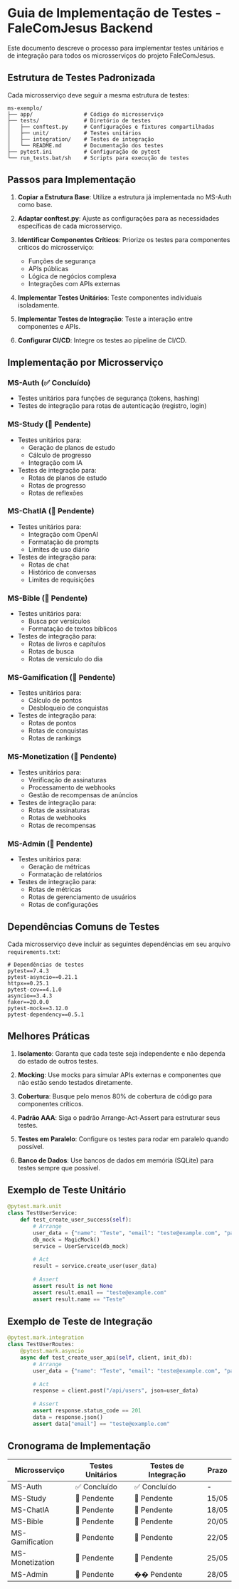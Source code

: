 # Guia de Implementação de Testes - FaleComJesus Backend

Este documento descreve o processo para implementar testes unitários e de integração para todos os microsserviços do projeto FaleComJesus.

## Estrutura de Testes Padronizada

Cada microsserviço deve seguir a mesma estrutura de testes:

```
ms-exemplo/
├── app/                # Código do microsserviço
├── tests/              # Diretório de testes
│   ├── conftest.py     # Configurações e fixtures compartilhadas
│   ├── unit/           # Testes unitários
│   ├── integration/    # Testes de integração
│   └── README.md       # Documentação dos testes
├── pytest.ini          # Configuração do pytest
└── run_tests.bat/sh    # Scripts para execução de testes
```

## Passos para Implementação

1. **Copiar a Estrutura Base**: Utilize a estrutura já implementada no MS-Auth como base.

2. **Adaptar conftest.py**: Ajuste as configurações para as necessidades específicas de cada microsserviço.

3. **Identificar Componentes Críticos**: Priorize os testes para componentes críticos do microsserviço:
   - Funções de segurança
   - APIs públicas
   - Lógica de negócios complexa
   - Integrações com APIs externas

4. **Implementar Testes Unitários**: Teste componentes individuais isoladamente.

5. **Implementar Testes de Integração**: Teste a interação entre componentes e APIs.

6. **Configurar CI/CD**: Integre os testes ao pipeline de CI/CD.

## Implementação por Microsserviço

### MS-Auth (✅ Concluído)

- Testes unitários para funções de segurança (tokens, hashing)
- Testes de integração para rotas de autenticação (registro, login)

### MS-Study (🔲 Pendente)

- Testes unitários para:
  - Geração de planos de estudo
  - Cálculo de progresso
  - Integração com IA
- Testes de integração para:
  - Rotas de planos de estudo
  - Rotas de progresso
  - Rotas de reflexões

### MS-ChatIA (🔲 Pendente)

- Testes unitários para:
  - Integração com OpenAI
  - Formatação de prompts
  - Limites de uso diário
- Testes de integração para:
  - Rotas de chat
  - Histórico de conversas
  - Limites de requisições

### MS-Bible (🔲 Pendente)

- Testes unitários para:
  - Busca por versículos
  - Formatação de textos bíblicos
- Testes de integração para:
  - Rotas de livros e capítulos
  - Rotas de busca
  - Rotas de versículo do dia

### MS-Gamification (🔲 Pendente)

- Testes unitários para:
  - Cálculo de pontos
  - Desbloqueio de conquistas
- Testes de integração para:
  - Rotas de pontos
  - Rotas de conquistas
  - Rotas de rankings

### MS-Monetization (🔲 Pendente)

- Testes unitários para:
  - Verificação de assinaturas
  - Processamento de webhooks
  - Gestão de recompensas de anúncios
- Testes de integração para:
  - Rotas de assinaturas
  - Rotas de webhooks
  - Rotas de recompensas

### MS-Admin (🔲 Pendente)

- Testes unitários para:
  - Geração de métricas
  - Formatação de relatórios
- Testes de integração para:
  - Rotas de métricas
  - Rotas de gerenciamento de usuários
  - Rotas de configurações

## Dependências Comuns de Testes

Cada microsserviço deve incluir as seguintes dependências em seu arquivo `requirements.txt`:

```
# Dependências de testes
pytest==7.4.3
pytest-asyncio==0.21.1
httpx==0.25.1
pytest-cov==4.1.0
asyncio==3.4.3
faker==20.0.0
pytest-mock==3.12.0
pytest-dependency==0.5.1
```

## Melhores Práticas

1. **Isolamento**: Garanta que cada teste seja independente e não dependa do estado de outros testes.

2. **Mocking**: Use mocks para simular APIs externas e componentes que não estão sendo testados diretamente.

3. **Cobertura**: Busque pelo menos 80% de cobertura de código para componentes críticos.

4. **Padrão AAA**: Siga o padrão Arrange-Act-Assert para estruturar seus testes.

5. **Testes em Paralelo**: Configure os testes para rodar em paralelo quando possível.

6. **Banco de Dados**: Use bancos de dados em memória (SQLite) para testes sempre que possível.

## Exemplo de Teste Unitário

```python
@pytest.mark.unit
class TestUserService:
    def test_create_user_success(self):
        # Arrange
        user_data = {"name": "Teste", "email": "teste@example.com", "password": "senha123"}
        db_mock = MagicMock()
        service = UserService(db_mock)
        
        # Act
        result = service.create_user(user_data)
        
        # Assert
        assert result is not None
        assert result.email == "teste@example.com"
        assert result.name == "Teste"
```

## Exemplo de Teste de Integração

```python
@pytest.mark.integration
class TestUserRoutes:
    @pytest.mark.asyncio
    async def test_create_user_api(self, client, init_db):
        # Arrange
        user_data = {"name": "Teste", "email": "teste@example.com", "password": "senha123"}
        
        # Act
        response = client.post("/api/users", json=user_data)
        
        # Assert
        assert response.status_code == 201
        data = response.json()
        assert data["email"] == "teste@example.com"
```

## Cronograma de Implementação

| Microsserviço | Testes Unitários | Testes de Integração | Prazo |
|---------------|------------------|----------------------|-------|
| MS-Auth | ✅ Concluído | ✅ Concluído | - |
| MS-Study | 🔲 Pendente | 🔲 Pendente | 15/05 |
| MS-ChatIA | 🔲 Pendente | 🔲 Pendente | 18/05 |
| MS-Bible | 🔲 Pendente | 🔲 Pendente | 20/05 |
| MS-Gamification | 🔲 Pendente | 🔲 Pendente | 22/05 |
| MS-Monetization | 🔲 Pendente | 🔲 Pendente | 25/05 |
| MS-Admin | 🔲 Pendente | �� Pendente | 28/05 | 